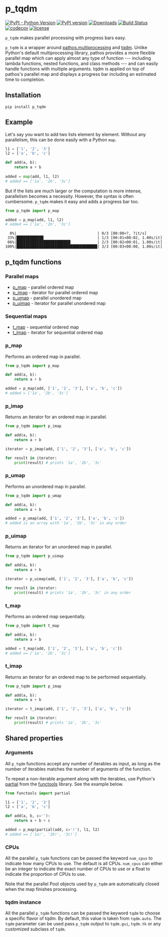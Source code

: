 # p_tqdm

[![PyPI - Python Version](https://img.shields.io/pypi/pyversions/p-tqdm)](https://badge.fury.io/py/p-tqdm)
[![PyPI version](https://badge.fury.io/py/p-tqdm.svg)](https://badge.fury.io/py/p-tqdm)
[![Downloads](https://pepy.tech/badge/p_tqdm)](https://pepy.tech/project/p_tqdm)
[![Build Status](https://github.com/swansonk14/p_tqdm/workflows/tests/badge.svg)](https://github.com/swansonk14/p_tqdm)
[![codecov](https://codecov.io/gh/swansonk14/p_tqdm/branch/main/graph/badge.svg)](https://codecov.io/gh/swansonk14/p_tqdm)
[![license](https://img.shields.io/github/license/swansonk14/p_tqdm.svg)](https://github.com/swansonk14/p_tqdm/blob/main/LICENSE.txt)

`p_tqdm` makes parallel processing with progress bars easy.

`p_tqdm` is a wrapper around [pathos.multiprocessing](https://github.com/uqfoundation/pathos/blob/master/pathos/multiprocessing.py) and [tqdm](https://github.com/tqdm/tqdm). Unlike Python's default multiprocessing library, pathos provides a more flexible parallel map which can apply almost any type of function --- including lambda functions, nested functions, and class methods --- and can easily handle functions with multiple arguments. tqdm is applied on top of pathos's parallel map and displays a progress bar including an estimated time to completion.

## Installation

```pip install p_tqdm```

## Example

Let's say you want to add two lists element by element. Without any parallelism, this can be done easily with a Python `map`.

```python
l1 = ['1', '2', '3']
l2 = ['a', 'b', 'c']

def add(a, b):
    return a + b
    
added = map(add, l1, l2)
# added == ['1a', '2b', '3c']
```

But if the lists are much larger or the computation is more intense, parallelism becomes a necessity. However, the syntax is often cumbersome. `p_tqdm` makes it easy and adds a progress bar too.

```python
from p_tqdm import p_map

added = p_map(add, l1, l2)
# added == ['1a', '2b', '3c']
```

```
  0%|                                    | 0/3 [00:00<?, ?it/s]
 33%|████████████                        | 1/3 [00:01<00:02, 1.00s/it]
 66%|████████████████████████            | 2/3 [00:02<00:01, 1.00s/it]
100%|████████████████████████████████████| 3/3 [00:03<00:00, 1.00s/it]
```

## p_tqdm functions

### Parallel maps

* [p_map](#p_map) - parallel ordered map
* [p_imap](#p_imap) - iterator for parallel ordered map
* [p_umap](#p_umap) - parallel unordered map
* [p_uimap](#p_uimap) - iterator for parallel unordered map

### Sequential maps
* [t_map](#t_map) - sequential ordered map
* [t_imap](#t_imap) - iterator for sequential ordered map

### p_map

Performs an ordered map in parallel.

```python
from p_tqdm import p_map

def add(a, b):
    return a + b

added = p_map(add, ['1', '2', '3'], ['a', 'b', 'c'])
# added = ['1a', '2b', '3c']
```

### p_imap

Returns an iterator for an ordered map in parallel.

```python
from p_tqdm import p_imap

def add(a, b):
    return a + b

iterator = p_imap(add, ['1', '2', '3'], ['a', 'b', 'c'])

for result in iterator:
    print(result) # prints '1a', '2b', '3c'
```

### p_umap

Performs an unordered map in parallel.

```python
from p_tqdm import p_umap

def add(a, b):
    return a + b

added = p_umap(add, ['1', '2', '3'], ['a', 'b', 'c'])
# added is an array with '1a', '2b', '3c' in any order
```

### p_uimap

Returns an iterator for an unordered map in parallel.

```python
from p_tqdm import p_uimap

def add(a, b):
    return a + b

iterator = p_uimap(add, ['1', '2', '3'], ['a', 'b', 'c'])

for result in iterator:
    print(result) # prints '1a', '2b', '3c' in any order
```

### t_map

Performs an ordered map sequentially.

```python
from p_tqdm import t_map

def add(a, b):
    return a + b

added = t_map(add, ['1', '2', '3'], ['a', 'b', 'c'])
# added == ['1a', '2b', '3c']
```

### t_imap

Returns an iterator for an ordered map to be performed sequentially.

```python
from p_tqdm import p_imap

def add(a, b):
    return a + b

iterator = t_imap(add, ['1', '2', '3'], ['a', 'b', 'c'])

for result in iterator:
    print(result) # prints '1a', '2b', '3c'
```

## Shared properties

### Arguments

All `p_tqdm` functions accept any number of iterables as input, as long as the number of iterables matches the number of arguments of the function.

To repeat a non-iterable argument along with the iterables, use Python's [partial](https://docs.python.org/3/library/functools.html#functools.partial) from the [functools](https://docs.python.org/3/library/functools.html) library. See the example below.

```python
from functools import partial

l1 = ['1', '2', '3']
l2 = ['a', 'b', 'c']

def add(a, b, c=''):
    return a + b + c

added = p_map(partial(add, c='!'), l1, l2)
# added == ['1a!', '2b!', '3c!']
```

### CPUs

All the parallel `p_tqdm` functions can be passed the keyword `num_cpus` to indicate how many CPUs to use. The default is all CPUs. `num_cpus` can either be an integer to indicate the exact number of CPUs to use or a float to indicate the proportion of CPUs to use.

Note that the parallel Pool objects used by `p_tqdm` are automatically closed when the map finishes processing.

### tqdm instance

All the parallel `p_tqdm` functions can be passed the keyword `tqdm` to choose a specific flavor of tqdm. By default, this value is taken from `tqdm.auto`. The `tqdm` parameter can be used pass `p_tqdm` output to `tqdm.gui`, `tqdm.tk` or any customized subclass of `tqdm`.